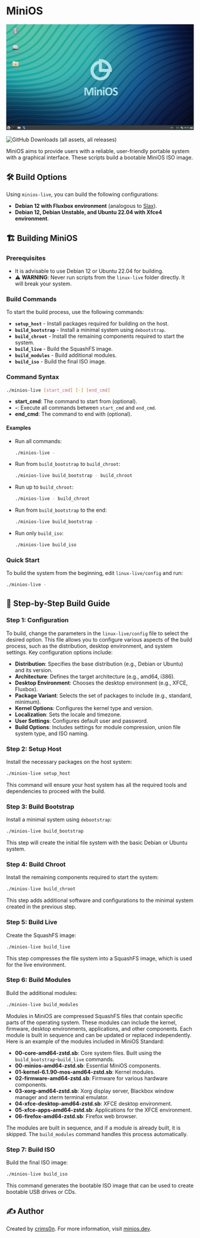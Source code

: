 # MiniOS

![MiniOS](images/minios.png)

![GitHub Downloads (all assets, all releases)](https://img.shields.io/github/downloads/minios-linux/minios-live/total?style=for-the-badge&logoSize=30&label=%20TOTAL%20DOWNLOADS&labelColor=white&color=orange)

MiniOS aims to provide users with a reliable, user-friendly portable system with a graphical interface. These scripts build a bootable MiniOS ISO image.

## 🛠️ Build Options

Using `minios-live`, you can build the following configurations:

- **Debian 12 with Fluxbox environment** (analogous to [Slax](https://www.slax.org/)).
- **Debian 12, Debian Unstable, and Ubuntu 22.04 with Xfce4 environment**.

## 🏗️ Building MiniOS

### Prerequisites

- It is advisable to use Debian 12 or Ubuntu 22.04 for building.
- ⚠️ **WARNING**: Never run scripts from the `linux-live` folder directly. It will break your system.

### Build Commands

To start the build process, use the following commands:

- **`setup_host`** - Install packages required for building on the host.
- **`build_bootstrap`** - Install a minimal system using `debootstrap`.
- **`build_chroot`** - Install the remaining components required to start the system.
- **`build_live`** - Build the SquashFS image.
- **`build_modules`** - Build additional modules.
- **`build_iso`** - Build the final ISO image.

### Command Syntax

```sh
./minios-live [start_cmd] [-] [end_cmd]
```

- **start_cmd**: The command to start from (optional).
- **-**: Execute all commands between `start_cmd` and `end_cmd`.
- **end_cmd**: The command to end with (optional).

#### Examples

- Run all commands:
  
  ```sh
  ./minios-live -
  ```

- Run from `build_bootstrap` to `build_chroot`:
  
  ```sh
  ./minios-live build_bootstrap - build_chroot
  ```

- Run up to `build_chroot`:
  
  ```sh
  ./minios-live - build_chroot
  ```

- Run from `build_bootstrap` to the end:
  
  ```sh
  ./minios-live build_bootstrap -
  ```

- Run only `build_iso`:
  
  ```sh
  ./minios-live build_iso
  ```

### Quick Start

To build the system from the beginning, edit `linux-live/config` and run:

```sh
./minios-live -
```

## 📖 Step-by-Step Build Guide

### Step 1: Configuration

To build, change the parameters in the `linux-live/config` file to select the desired option. This file allows you to configure various aspects of the build process, such as the distribution, desktop environment, and system settings. Key configuration options include:

- **Distribution**: Specifies the base distribution (e.g., Debian or Ubuntu) and its version.
- **Architecture**: Defines the target architecture (e.g., amd64, i386).
- **Desktop Environment**: Chooses the desktop environment (e.g., XFCE, Fluxbox).
- **Package Variant**: Selects the set of packages to include (e.g., standard, minimum).
- **Kernel Options**: Configures the kernel type and version.
- **Localization**: Sets the locale and timezone.
- **User Settings**: Configures default user and password.
- **Build Options**: Includes settings for module compression, union file system type, and ISO naming.

### Step 2: Setup Host

Install the necessary packages on the host system:

```sh
./minios-live setup_host
```

This command will ensure your host system has all the required tools and dependencies to proceed with the build.

### Step 3: Build Bootstrap

Install a minimal system using `debootstrap`:

```sh
./minios-live build_bootstrap
```

This step will create the initial file system with the basic Debian or Ubuntu system.

### Step 4: Build Chroot

Install the remaining components required to start the system:

```sh
./minios-live build_chroot
```

This step adds additional software and configurations to the minimal system created in the previous step.

### Step 5: Build Live

Create the SquashFS image:

```sh
./minios-live build_live
```

This step compresses the file system into a SquashFS image, which is used for the live environment.

### Step 6: Build Modules

Build the additional modules:

```sh
./minios-live build_modules
```

Modules in MiniOS are compressed SquashFS files that contain specific parts of the operating system. These modules can include the kernel, firmware, desktop environments, applications, and other components. Each module is built in sequence and can be updated or replaced independently. Here is an example of the modules included in MiniOS Standard:

- **00-core-amd64-zstd.sb**: Core system files. Built using the `build_bootstrap`-`build_live` commands.
- **00-minios-amd64-zstd.sb**: Essential MiniOS components.
- **01-kernel-6.1.90-mos-amd64-zstd.sb**: Kernel modules.
- **02-firmware-amd64-zstd.sb**: Firmware for various hardware components.
- **03-xorg-amd64-zstd.sb**: Xorg display server, Blackbox window manager and xterm terminal emulator.
- **04-xfce-desktop-amd64-zstd.sb**: XFCE desktop environment.
- **05-xfce-apps-amd64-zstd.sb**: Applications for the XFCE environment.
- **06-firefox-amd64-zstd.sb**: Firefox web browser.

The modules are built in sequence, and if a module is already built, it is skipped. The `build_modules` command handles this process automatically.

### Step 7: Build ISO

Build the final ISO image:

```sh
./minios-live build_iso
```

This command generates the bootable ISO image that can be used to create bootable USB drives or CDs.

## ✍️ Author

Created by [crims0n](https://github.com/crim50n). For more information, visit [minios.dev](https://minios.dev).
